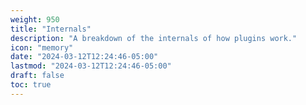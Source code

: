 ```yaml
---
weight: 950
title: "Internals"
description: "A breakdown of the internals of how plugins work."
icon: "memory"
date: "2024-03-12T12:24:46-05:00"
lastmod: "2024-03-12T12:24:46-05:00"
draft: false
toc: true
---
```

